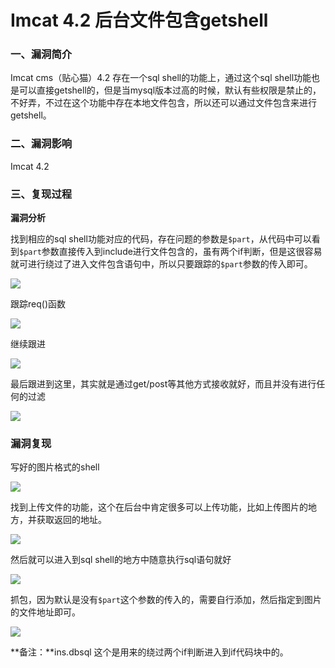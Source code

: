 # Imcat 4.2 后台文件包含getshell

### 一、漏洞简介

Imcat cms（贴心猫）4.2 存在一个sql shell的功能上，通过这个sql shell功能也是可以直接getshell的，但是当mysql版本过高的时候，默认有些权限是禁止的，不好弄，不过在这个功能中存在本地文件包含，所以还可以通过文件包含来进行getshell。

### 二、漏洞影响

Imcat 4.2

### 三、复现过程

**漏洞分析**

找到相应的sql shell功能对应的代码，存在问题的参数是`$part`，从代码中可以看到`$part`参数直接传入到include进行文件包含的，虽有两个if判断，但是这很容易就可进行绕过了进入文件包含语句中，所以只要跟踪的`$part`参数的传入即可。

![](images/15890709594570.jpg)


跟踪req()函数

![](images/15890709656008.jpg)


继续跟进

![](images/15890709708154.jpg)


最后跟进到这里，其实就是通过get/post等其他方式接收就好，而且并没有进行任何的过滤

![](images/15890709783110.jpg)


### 漏洞复现

写好的图片格式的shell

![](images/15890709873442.jpg)


找到上传文件的功能，这个在后台中肯定很多可以上传功能，比如上传图片的地方，并获取返回的地址。

![](images/15890709959943.jpg)


然后就可以进入到sql shell的地方中随意执行sql语句就好

![](images/15890710215155.jpg)


抓包，因为默认是没有`$part`这个参数的传入的，需要自行添加，然后指定到图片的文件地址即可。

![](images/15890710327619.jpg)


**备注：**ins.dbsql 这个是用来的绕过两个if判断进入到if代码块中的。
